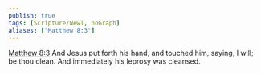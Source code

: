 ```yaml
---
publish: true
tags: [Scripture/NewT, noGraph]
aliases: ["Matthew 8:3"]
---
```

[Matthew 8:3](https://churchofjesuschrist.org/study/scriptures/nt/matt/8?lang=eng&id=p3#p3) And Jesus put forth his hand, and touched him, saying, I will; be thou clean. And immediately his leprosy was cleansed.
